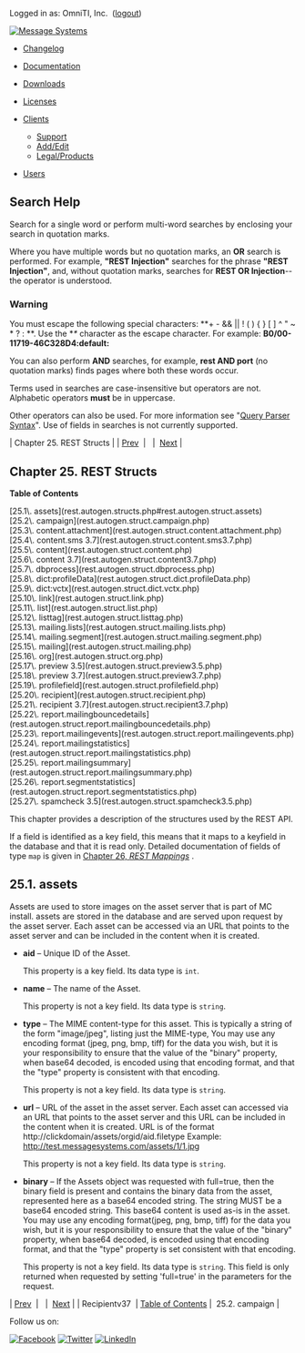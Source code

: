 Logged in as: OmniTI, Inc.  ([logout](https://support.messagesystems.com/logout.php))

[![Message Systems](https://support.messagesystems.com/images/ms-white205.png)](https://support.messagesystems.com/start.php) 

*   [Changelog](https://support.messagesystems.com/start.php?show=changelog)
*   [Documentation](https://support.messagesystems.com/docs/)
*   [Downloads](https://support.messagesystems.com/start.php)

*   [Licenses](https://support.messagesystems.com/license_summary.php)
*   <a href="">Clients</a>
    *   [Support](https://support.messagesystems.com/cs.php)
    *   [Add/Edit](https://support.messagesystems.com/edit_client.php)
    *   [Legal/Products](https://support.messagesystems.com/edit_products.php)
*   [Users](https://support.messagesystems.com/edit_customer.php)

## Search Help

Search for a single word or perform multi-word searches by enclosing your search in quotation marks.

Where you have multiple words but no quotation marks, an **OR** search is performed. For example, **"REST Injection"** searches for the phrase **"REST Injection"**, and, without quotation marks, searches for **REST OR Injection**--the operator is understood.

### Warning

You must escape the following special characters: **+ - && || ! ( ) { } [ ] ^ " ~ * ? : \**. Use the **\** character as the escape character. For example: **B0/00-11719-46C328D4\:default\:**

You can also perform **AND** searches, for example, **rest AND port** (no quotation marks) finds pages where both these words occur.

Terms used in searches are case-insensitive but operators are not. Alphabetic operators **must** be in uppercase.

Other operators can also be used. For more information see "[Query Parser Syntax](https://lucene.apache.org/core/old_versioned_docs/versions/3_0_0/queryparsersyntax.html)". Use of fields in searches is not currently supported.

| Chapter 25. REST Structs |
| [Prev](rest.Recipientv37.php)  |   |  [Next](rest.autogen.struct.campaign.php) |

## Chapter 25. REST Structs

**Table of Contents**

<dl class="toc">

<dt>[25.1\. assets](rest.autogen.structs.php#rest.autogen.struct.assets)</dt>

<dt>[25.2\. campaign](rest.autogen.struct.campaign.php)</dt>

<dt>[25.3\. content.attachment](rest.autogen.struct.content.attachment.php)</dt>

<dt>[25.4\. content.sms 3.7](rest.autogen.struct.content.sms3.7.php)</dt>

<dt>[25.5\. content](rest.autogen.struct.content.php)</dt>

<dt>[25.6\. content 3.7](rest.autogen.struct.content3.7.php)</dt>

<dt>[25.7\. dbprocess](rest.autogen.struct.dbprocess.php)</dt>

<dt>[25.8\. dict:profileData](rest.autogen.struct.dict.profileData.php)</dt>

<dt>[25.9\. dict:vctx](rest.autogen.struct.dict.vctx.php)</dt>

<dt>[25.10\. link](rest.autogen.struct.link.php)</dt>

<dt>[25.11\. list](rest.autogen.struct.list.php)</dt>

<dt>[25.12\. listtag](rest.autogen.struct.listtag.php)</dt>

<dt>[25.13\. mailing.lists](rest.autogen.struct.mailing.lists.php)</dt>

<dt>[25.14\. mailing.segment](rest.autogen.struct.mailing.segment.php)</dt>

<dt>[25.15\. mailing](rest.autogen.struct.mailing.php)</dt>

<dt>[25.16\. org](rest.autogen.struct.org.php)</dt>

<dt>[25.17\. preview 3.5](rest.autogen.struct.preview3.5.php)</dt>

<dt>[25.18\. preview 3.7](rest.autogen.struct.preview3.7.php)</dt>

<dt>[25.19\. profilefield](rest.autogen.struct.profilefield.php)</dt>

<dt>[25.20\. recipient](rest.autogen.struct.recipient.php)</dt>

<dt>[25.21\. recipient 3.7](rest.autogen.struct.recipient3.7.php)</dt>

<dt>[25.22\. report.mailingbouncedetails](rest.autogen.struct.report.mailingbouncedetails.php)</dt>

<dt>[25.23\. report.mailingevents](rest.autogen.struct.report.mailingevents.php)</dt>

<dt>[25.24\. report.mailingstatistics](rest.autogen.struct.report.mailingstatistics.php)</dt>

<dt>[25.25\. report.mailingsummary](rest.autogen.struct.report.mailingsummary.php)</dt>

<dt>[25.26\. report.segmentstatistics](rest.autogen.struct.report.segmentstatistics.php)</dt>

<dt>[25.27\. spamcheck 3.5](rest.autogen.struct.spamcheck3.5.php)</dt>

</dl>

This chapter provides a description of the structures used by the REST API.

If a field is identified as a key field, this means that it maps to a keyfield in the database and that it is read only. Detailed documentation of fields of type `map` is given in [Chapter 26, *REST Mappings*](rest.autogen.map.php "Chapter 26. REST Mappings") .

## 25.1. assets

Assets are used to store images on the asset server that is part of MC install. assets are stored in the database and are served upon request by the asset server. Each asset can be accessed via an URL that points to the asset server and can be included in the content when it is created.

*   **aid** – Unique ID of the Asset.

    This property is a key field. Its data type is `int`.

*   **name** – The name of the Asset.

    This property is not a key field. Its data type is `string`.

*   **type** – The MIME content-type for this asset. This is typically a string of the form "image/jpeg", listing just the MIME-type, You may use any encoding format (jpeg, png, bmp, tiff) for the data you wish, but it is your responsibility to ensure that the value of the "binary" property, when base64 decoded, is encoded using that encoding format, and that the "type" property is consistent with that encoding.

    This property is not a key field. Its data type is `string`.

*   **url** – URL of the asset in the asset server. Each asset can accessed via an URL that points to the asset server and this URL can be included in the content when it is created. URL is of the format http://clickdomain/assets/orgid/aid.filetype Example: http://test.messagesystems.com/assets/1/1.jpg

    This property is not a key field. Its data type is `string`.

*   **binary** – If the Assets object was requested with full=true, then the binary field is present and contains the binary data from the asset, represented here as a base64 encoded string. The string MUST be a base64 encoded string. This base64 content is used as-is in the asset. You may use any encoding format(jpeg, png, bmp, tiff) for the data you wish, but it is your responsibility to ensure that the value of the "binary" property, when base64 decoded, is encoded using that encoding format, and that the "type" property is set consistent with that encoding.

    This property is not a key field. Its data type is `string`. This field is only returned when requested by setting 'full=true' in the parameters for the request.

| [Prev](rest.Recipientv37.php)  |   |  [Next](rest.autogen.struct.campaign.php) |
| Recipientv37  | [Table of Contents](index.php) |  25.2. campaign |

Follow us on:

[![Facebook](https://support.messagesystems.com/images/icon-facebook.png)](http://www.facebook.com/messagesystems) [![Twitter](https://support.messagesystems.com/images/icon-twitter.png)](http://twitter.com/#!/MessageSystems) [![LinkedIn](https://support.messagesystems.com/images/icon-linkedin.png)](http://www.linkedin.com/company/message-systems)